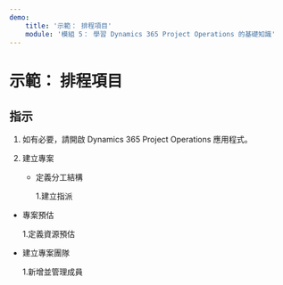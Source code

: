 ```yaml
---
demo:
    title: '示範： 排程項目'
    module: '模組 5： 學習 Dynamics 365 Project Operations 的基礎知識'
---
```


# 示範： 排程項目

## 指示

1. 如有必要，請開啟 Dynamics 365 Project Operations 應用程式。 

2. 建立專案

	- 定義分工結構

		1.建立指派

- 專案預估

	1.定義資源預估

- 建立專案團隊

	1.新增並管理成員
